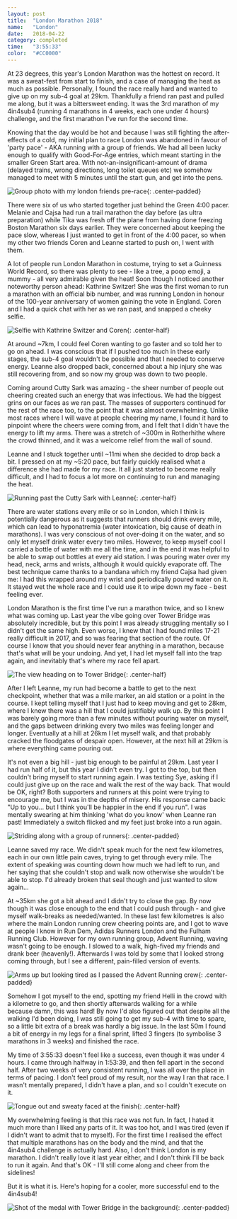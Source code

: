 ```yaml
---
layout: post
title:  "London Marathon 2018"
name:   "London"
date:   2018-04-22
category: completed
time:   "3:55:33"
color:  "#CC0000"
---
```


At 23 degrees, this year's London Marathon was the hottest on record. It was a sweat-fest from start to finish, and a case of managing the heat as much as possible. Personally, I found the race really hard and wanted to give up on my sub-4 goal at 29km. Thankfully a friend ran past and pulled me along, but it was a bittersweet ending. It was the 3rd marathon of my 4in4sub4 (running 4 marathons in 4 weeks, each one under 4 hours) challenge, and the first marathon I've run for the second time.

Knowing that the day would be hot and because I was still fighting the after-effects of a cold, my initial plan to race London was abandoned in favour of 'party pace' - AKA running with a group of friends. We had all been lucky enough to qualify with Good-For-Age entries, which meant starting in the smaller Green Start area. With not-an-insignificant-amount of drama (delayed trains, wrong directions, long toilet queues etc) we somehow managed to meet with 5 minutes until the start gun, and get into the pens.

![Group photo with my london friends pre-race](images/london-crew.jpg){: .center-padded}

There were six of us who started together just behind the Green 4:00 pacer. Melanie and Cajsa had run a trail marathon the day before (as ultra preparation) while Tika was fresh off the plane from having done freezing Boston Marathon six days earlier. They were concerned about keeping the pace slow, whereas I just wanted to get in front of the 4:00 pacer, so when my other two friends Coren and Leanne started to push on, I went with them.

A lot of people run London Marathon in costume, trying to set a Guinness World Record, so there was plenty to see - like a tree, a poop emoji, a mummy - all very admirable given the heat! Soon though I noticed another noteworthy person ahead: Kathrine Switzer! She was the first woman to run a marathon with an official bib number, and was running London in honour of the 100-year anniversary of women gaining the vote in England. Coren and I had a quick chat with her as we ran past, and snapped a cheeky selfie.

![Selfie with Kathrine Switzer and Coren](images/london-kathrine-switzer.jpg){: .center-half}

At around ~7km, I could feel Coren wanting to go faster and so told her to go on ahead. I was conscious that if I pushed too much in these early stages, the sub-4 goal wouldn't be possible and that I needed to conserve energy. Leanne also dropped back, concerned about a hip injury she was still recovering from, and so now my group was down to two people.

Coming around Cutty Sark was amazing - the sheer number of people out cheering created such an energy that was infectious. We had the biggest grins on our faces as we ran past. The masses of supporters continued for the rest of the race too, to the point that it was almost overwhelming. Unlike most races where I will wave at people cheering my name, I found it hard to pinpoint where the cheers were coming from, and I felt that I didn't have the energy to lift my arms. There was a stretch of ~300m in Rotherhithe where the crowd thinned, and it was a welcome relief from the wall of sound.

Leanne and I stuck together until ~11mi when she decided to drop back a bit. I pressed on at my ~5:20 pace, but fairly quickly realised what a difference she had made for my race. It all just started to become really difficult, and I had to focus a lot more on continuing to run and managing the heat.

![Running past the Cutty Sark with Leanne](images/london-leanne.jpg){: .center-half}

There are water stations every mile or so in London, which I think is potentially dangerous as it suggests that runners should drink every mile, which can lead to hyponatremia (water intoxication, big cause of death in marathons). I was very conscious of not over-doing it on the water, and so only let myself drink water every two miles. However, to keep myself cool I carried a bottle of water with me all the time, and in the end it was helpful to be able to swap out bottles at every aid station. I was pouring water over my head, neck, arms and wrists, although it would quickly evaporate off. The best technique came thanks to a bandana which my friend Cajsa had given me: I had this wrapped around my wrist and periodically poured water on it. It stayed wet the whole race and I could use it to wipe down my face - best feeling ever.

London Marathon is the first time I've run a marathon twice, and so I knew what was coming up. Last year the vibe going over Tower Bridge was absolutely incredible, but by this point I was already struggling mentally so I didn't get the same high. Even worse, I knew that I had found miles 17-21 really difficult in 2017, and so was fearing that section of the route. Of course I know that you should never fear anything in a marathon, because that's what will be your undoing. And yet, I had let myself fall into the trap again, and inevitably that's where my race fell apart.

![The view heading on to Tower Bridge](images/london-tower-bridge.jpg){: .center-half}

After I left Leanne, my run had become a battle to get to the next checkpoint, whether that was a mile marker, an aid station or a point in the course. I kept telling myself that I just had to keep moving and get to 28km, where I knew there was a hill that I could justifiably walk up. By this point I was barely going more than a few minutes without pouring water on myself, and the gaps between drinking every two miles was feeling longer and longer. Eventually at a hill at 26km I let myself walk, and that probably cracked the floodgates of despair open. However, at the next hill at 29km is where everything came pouring out.

It's not even a big hill - just big enough to be painful at 29km. Last year I had run half of it, but this year I didn't even try. I got to the top, but then couldn't bring myself to start running again. I was texting Sye, asking if I could just give up on the race and walk the rest of the way back. That would be OK, right? Both supporters and runners at this point were trying to encourage me, but I was in the depths of misery. His response came back: "Up to you... but I think you'll be happier in the end if you run". I was mentally swearing at him thinking 'what do you know' when Leanne ran past! Immediately a switch flicked and my feet just broke into a run again.

![Striding along with a group of runners](images/london-run.jpg){: .center-padded}

Leanne saved my race. We didn't speak much for the next few kilometres, each in our own little pain caves, trying to get through every mile. The extent of speaking was counting down how much we had left to run, and her saying that she couldn't stop and walk now otherwise she wouldn't be able to stop. I'd already broken that seal though and just wanted to slow again...

At ~35km she got a bit ahead and I didn't try to close the gap. By now though it was close enough to the end that I could push through - and give myself walk-breaks as needed/wanted. In these last few kilometres is also where the main London running crew cheering points are, and I got to wave at people I know in Run Dem, Adidas Runners London and the Fulham Running Club. However for my own running group, Advent Running, waving wasn't going to be enough. I slowed to a walk, high-fived my friends and drank beer (heavenly!). Afterwards I was told by some that I looked strong coming through, but I see a different, pain-filled version of events.

![Arms up but looking tired as I passed the Advent Running crew](images/london-ar.jpg){: .center-padded}

Somehow I got myself to the end, spotting my friend Helli in the crowd with a kilometre to go, and then shortly afterwards walking for a while because damn, this was hard! By now I'd also figured out that despite all the walking I'd been doing, I was still going to get my sub-4 with time to spare, so a little bit extra of a break was hardly a big issue. In the last 50m I found a bit of energy in my legs for a final sprint, lifted 3 fingers (to symbolise 3 marathons in 3 weeks) and finished the race.

My time of 3:55:33 doesn't feel like a success, even though it was under 4 hours. I came through halfway in 1:53:39, and then fell apart in the second half. After two weeks of very consistent running, I was all over the place in terms of pacing. I don't feel proud of my result, nor the way I ran that race. I wasn't mentally prepared, I didn't have a plan, and so I couldn't execute on it.

![Tongue out and sweaty faced at the finish](images/london-sweaty-finish.jpg){: .center-half}

My overwhelming feeling is that this race was not fun. In fact, I hated it much more than I liked any parts of it. It was too hot, and I was tired (even if I didn't want to admit that to myself). For the first time I realised the effect that multiple marathons has on the body and the mind, and that the 4in4sub4 challenge is actually hard. Also, I don't think London is my marathon. I didn't really love it last year either, and I don't think I'll be back to run it again. And that's OK - I'll still come along and cheer from the sidelines!

But it is what it is. Here's hoping for a cooler, more successful end to the 4in4sub4!

![Shot of the medal with Tower Bridge in the background](images/london-medal.jpg){: .center-padded}